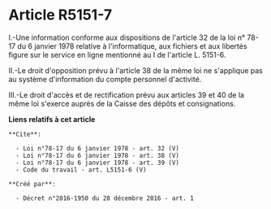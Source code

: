 # Article R5151-7

I.-Une information conforme aux dispositions de l'article 32 de la loi n° 78-17 du 6 janvier 1978 relative à l'informatique,
aux fichiers et aux libertés figure sur le service en ligne mentionné au I de l'article L. 5151-6. 

II.-Le droit d'opposition prévu à l'article 38 de la même loi ne s'applique pas au système d'information du compte personnel
d'activité. 

III.-Le droit d'accès et de rectification prévu aux articles 39 et 40 de la même loi s'exerce auprès de la Caisse des dépôts
et consignations.

**Liens relatifs à cet article**

	**Cite**:

	  - Loi n°78-17 du 6 janvier 1978 - art. 32 (V)
	  - Loi n°78-17 du 6 janvier 1978 - art. 38 (V)
	  - Loi n°78-17 du 6 janvier 1978 - art. 39 (V)
	  - Code du travail - art. L5151-6 (V)

	**Créé par**:

	  - Décret n°2016-1950 du 28 décembre 2016 - art. 1
